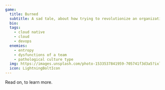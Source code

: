 ```yaml
---
game:
  title: Burned
  subtitle: A sad tale, about how trying to revolutionize an organization's culture by going cloud native backfires, and leads to stress and burnout.
  bio:
  tags:
    - cloud native
    - cloud
    - devops
  enemies:
    - entropy
    - dysfunctions of a team
    - pathological culture type
  img: https://images.unsplash.com/photo-1533537841959-705741f3d3a5?ixlib=rb-1.2.1&ixid=MXwxMjA3fDB8MHxwaG90by1wYWdlfHx8fGVufDB8fHw%3D&auto=format&fit=crop&w=2555&q=80
  icon: LightningBoltIcon
---
```


Read on, to learn more.
